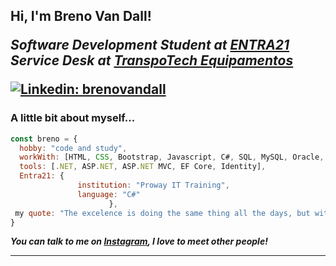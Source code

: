 
<h2> Hi, I'm Breno Van Dall! <!-- <img src="" width="50"></h2> -->
<!-- <img align='right' src="" width="230"> -->
<p><em>Software Development Student at <a href="https://www.entra21.com.br/">ENTRA21</a><!-- <img src="" width="30"> --></br>Service Desk at <a href="https://www.transpotech.com.br/">TranspoTech Equipamentos</a><!-- <img src="" width="30"> -->
</em></p>

[![Linkedin: brenovandall](https://img.shields.io/badge/-brenovandall-blue?style=flat-square&logo=Linkedin&logoColor=white&link=https://www.linkedin.com/in/breno-van-dall/)](https://www.linkedin.com/in/breno-van-dall/)


### A little bit about myself...  

```javascript
const breno = {
  hobby: "code and study",
  workWith: [HTML, CSS, Bootstrap, Javascript, C#, SQL, MySQL, Oracle, SQL Server],
  tools: [.NET, ASP.NET, ASP.NET MVC, EF Core, Identity],
  Entra21: {
               institution: "Proway IT Training",
               language: "C#"
                      },
 my quote: "The excelence is doing the same thing all the days, but with other one result"
}
```

<!-- <img src="" width="60" margin-bottom="-8px"> --> <em><b>You can talk to me on <a href="https://www.instagram.com/brenovandall/?next=%2F">Instagram</a>, I love to meet other people!</em>

---
